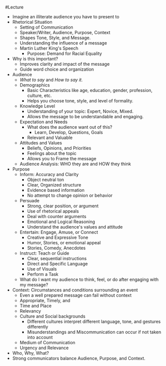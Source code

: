 #Lecture
- Imagine an illiterate audience you have to present to
- Rhetorical Situation
	- Setting of Communication
	- Speaker/Writer, Audience, Purpose, Context
	- Shapes Tone, Style, and Message.
	- Understanding the influence of a message
	- Martin Luther King's Speech
		- Purpose: Demand for Racial Equality
- Why is this important?
	- Improves clarity and impact of the message
	- Guide word choice and organization
- Audience
	- *What to say* and *How to say it.*
	- Demographics
		- Basic Characteristics like age, education, gender, profession, culture, etc.
		- Helps you choose tone, style, and level of formality.
	- Knowledge Level
		- Understanding of your topic: Expert, Novice, Mixed.
		- Allows the message to be understandable and engaging.
	- Expectation and Needs
		- What does the audience want out of this?
			- Learn, Develop, Questions, Goals
		- Relevant and Valuable
	- Attitudes and Values
		- Beliefs, Opinions, and Priorities
		- Feelings about the topic
		- Allows you to Frame the message
	- Audience Analysis: WHO they are and HOW they think
- Purpose
	- Inform: Accuracy and Clarity
		- Object neutral ton
		- Clear, Organized structure
		- Evidence based information
		- No attempt to change opinion or behavior
	- Persuade
		- Strong, clear position, or argument
		- Use of rhetorical appeals
		- Deal with counter arguments
		- Emotional and Logical Reasoning
		- Understand the audience's values and attitude
	- Entertain: Engage, Amuse, or Connect
		- Creative and Expressive Tone
		- Humor, Stories, or emotional appeal
		- Stories, Comedy, Anecdotes
	- Instruct: Teach or Guide
		- Clear, sequential instructions
		- Direct and Specific Language
		- Use of Visuals
		- Perform a Task
	- What do I want my audience to think, feel, or do after engaging with my message?
- Context: Circumstances and conditions surrounding an event
	- Even a well prepared message can fail without context
	- Appropriate, Timely, and 
	- Time and Place
	- Relevancy
	- Culture and Social backgrounds
		- Different cultures interpret different language, tone, and gestures differently
		- Misunderstandings and Miscommunication can occur if not taken into account
	- Medium of Communication 
	- Urgency and Relevance
- Who, Why, What?
- Strong communicators balance Audience, Purpose, and Context.